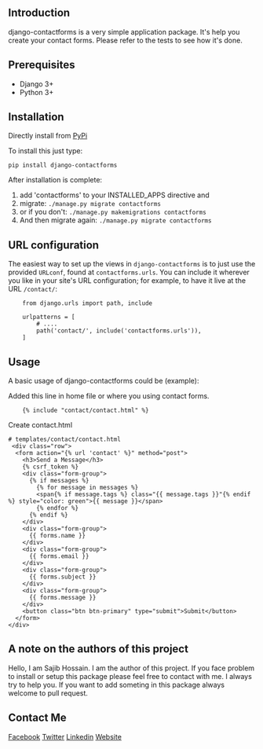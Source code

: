 Introduction
--------------

django-contactforms is a very simple application package. It's help you create your contact forms. Please refer to the tests to see how it's done.

Prerequisites
---------------

- Django 3+
- Python 3+

Installation
--------------

Directly install from [PyPi](https://pypi.org/project/django-contactforms/ "PyPi")

To install this just type:

```
pip install django-contactforms
```

After installation is complete:

1. add 'contactforms' to your INSTALLED_APPS directive and
2. migrate: `./manage.py migrate contactforms`
3. or if you don't: `./manage.py makemigrations contactforms`
4. And then migrate again: `./manage.py migrate contactforms`

URL configuration
----------------------

The easiest way to set up the views in ``django-contactforms`` is to just use the provided ``URLconf``, found at ``contactforms.urls``.
You can include it wherever you like in your site's URL configuration; for example, to have it live at the URL ``/contact/``:

```
    from django.urls import path, include

    urlpatterns = [
        # ....
        path('contact/', include('contactforms.urls')),
    ]
```

Usage
----------------------

A basic usage of django-contactforms could be (example):

Added this line in home file or where you using contact forms.
```
    {% include "contact/contact.html" %}
```

Create contact.html

```django
# templates/contact/contact.html
 <div class="row">
  <form action="{% url 'contact' %}" method="post">
    <h3>Send a Message</h3>
    {% csrf_token %}
    <div class="form-group">
      {% if messages %}
        {% for message in messages %}
        <span{% if message.tags %} class="{{ message.tags }}"{% endif %} style="color: green">{{ message }}</span>
        {% endfor %}
      {% endif %}
    </div>
    <div class="form-group">
      {{ forms.name }}
    </div>
    <div class="form-group">
      {{ forms.email }}
    </div>
    <div class="form-group">
      {{ forms.subject }}
    </div>
    <div class="form-group">
      {{ forms.message }}
    </div>
    <button class="btn btn-primary" type="submit">Submit</button>
  </form>
</div>
```


A note on the authors of this project
--------------------------------------

Hello, I am Sajib Hossain. I am the author of this project. If you face problem to install or setup this package please feel free to contact with me. I always try to help you. If you want to add someting in this package always welcome to pull request.

Contact Me
----------------------

[Facebook](https://web.facebook.com/sajib1066 "Facebook")
[Twitter](https://twitter.com/sajib1066 "Twitter")
[Linkedin](https://www.linkedin.com/in/sajib1066/ "Linkedin")
[Website](https://sajib1066.github.io/ "Website")


